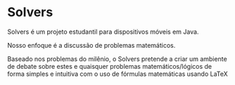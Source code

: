 # Solvers
Solvers é um projeto estudantil para dispositivos móveis em Java. 

Nosso enfoque é a discussão de problemas matemáticos.

Baseado nos problemas do milênio, o Solvers pretende a criar um ambiente de debate 
sobre estes e quaisquer problemas matemáticos/lógicos de forma simples 
e intuitiva com o uso de fórmulas matemáticas usando LaTeX
